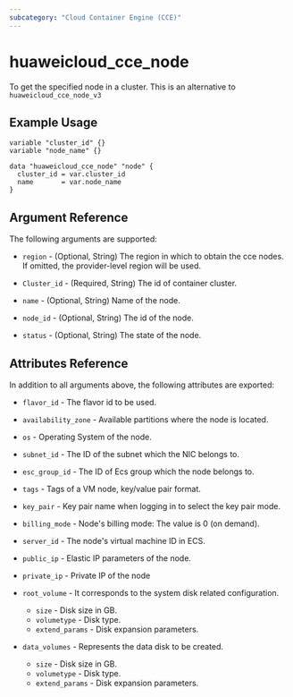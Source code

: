 ```yaml
---
subcategory: "Cloud Container Engine (CCE)"
---
```


# huaweicloud_cce_node

To get the specified node in a cluster. This is an alternative to `huaweicloud_cce_node_v3`

## Example Usage

```hcl
variable "cluster_id" {}
variable "node_name" {}

data "huaweicloud_cce_node" "node" {
  cluster_id = var.cluster_id
  name       = var.node_name
}
```

## Argument Reference

The following arguments are supported:

* `region` - (Optional, String) The region in which to obtain the cce nodes. If omitted, the provider-level region will
  be used.

* `Cluster_id` - (Required, String) The id of container cluster.

* `name` - (Optional, String) Name of the node.

* `node_id` - (Optional, String) The id of the node.

* `status` - (Optional, String) The state of the node.

## Attributes Reference

In addition to all arguments above, the following attributes are exported:

* `flavor_id` - The flavor id to be used.

* `availability_zone` - Available partitions where the node is located.

* `os` - Operating System of the node.

* `subnet_id` - The ID of the subnet which the NIC belongs to.

* `esc_group_id` - The ID of Ecs group which the node belongs to.

* `tags` - Tags of a VM node, key/value pair format.

* `key_pair` - Key pair name when logging in to select the key pair mode.

* `billing_mode` - Node's billing mode: The value is 0 (on demand).

* `server_id` - The node's virtual machine ID in ECS.

* `public_ip` - Elastic IP parameters of the node.

* `private_ip` - Private IP of the node

* `root_volume` - It corresponds to the system disk related configuration.

  + `size` - Disk size in GB.
  + `volumetype` - Disk type.
  + `extend_params` - Disk expansion parameters.

* `data_volumes` - Represents the data disk to be created.

  + `size` - Disk size in GB.
  + `volumetype` - Disk type.
  + `extend_params` - Disk expansion parameters.
